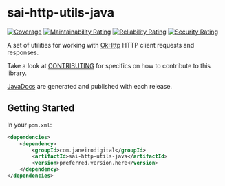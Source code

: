 # sai-http-utils-java

[![Coverage](https://sonarcloud.io/api/project_badges/measure?project=janeirodigital_sai-http-utils-java&metric=coverage)](https://sonarcloud.io/summary/new_code?id=janeirodigital_sai-http-utils-java)
[![Maintainability Rating](https://sonarcloud.io/api/project_badges/measure?project=janeirodigital_sai-http-utils-java&metric=sqale_rating)](https://sonarcloud.io/summary/new_code?id=janeirodigital_sai-http-utils-java)
[![Reliability Rating](https://sonarcloud.io/api/project_badges/measure?project=janeirodigital_sai-http-utils-java&metric=reliability_rating)](https://sonarcloud.io/summary/new_code?id=janeirodigital_sai-http-utils-java)
[![Security Rating](https://sonarcloud.io/api/project_badges/measure?project=janeirodigital_sai-http-utils-java&metric=security_rating)](https://sonarcloud.io/summary/new_code?id=janeirodigital_sai-http-utils-java)

A set of utilities for working with [OkHttp](https://square.github.io/okhttp/) HTTP client requests and responses.

Take a look at [CONTRIBUTING](CONTRIBUTING.md) for specifics on how to contribute to this library.

[JavaDocs](https://janeirodigital.github.io/sai-http-utils-java/) are generated and published with each release.

## Getting Started

In your `pom.xml`:

```xml
<dependencies>
	<dependency>
		<groupId>com.janeirodigital</groupId>
		<artifactId>sai-http-utils-java</artifactId>
		<version>preferred.version.here</version>
	</dependency>
</dependencies>
```


